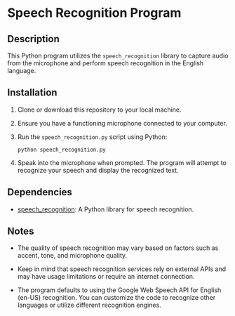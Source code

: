 # Speech Recognition Program


## Description

This Python program utilizes the `speech_recognition` library to capture audio from the microphone and perform speech recognition in the English language.

## Installation

1. Clone or download this repository to your local machine.

2. Ensure you have a functioning microphone connected to your computer.

3. Run the `speech_recognition.py` script using Python:

    ```
    python speech_recognition.py
    ```

4. Speak into the microphone when prompted. The program will attempt to recognize your speech and display the recognized text.

## Dependencies

- [speech_recognition](https://pypi.org/project/SpeechRecognition/): A Python library for speech recognition.

## Notes

- The quality of speech recognition may vary based on factors such as accent, tone, and microphone quality.

- Keep in mind that speech recognition services rely on external APIs and may have usage limitations or require an internet connection.

- The program defaults to using the Google Web Speech API for English (en-US) recognition. You can customize the code to recognize other languages or utilize different recognition engines.



